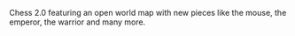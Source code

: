 Chess 2.0 featuring an open world map with new pieces like the mouse, the emperor, the warrior and many more.
